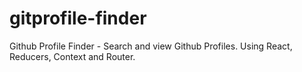 # gitprofile-finder
Github Profile Finder - Search and view Github Profiles. 
Using React, Reducers, Context and Router.
